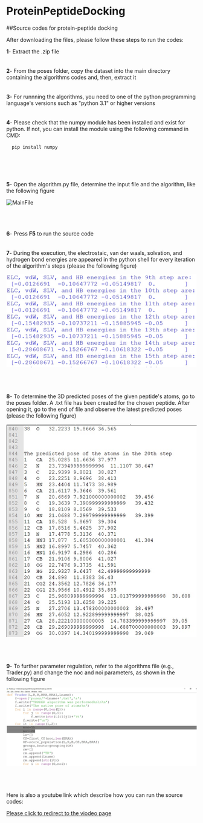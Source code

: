 # ProteinPeptideDocking
##Source codes for protein-peptide docking

After downloading the files, please follow these steps to run the codes:

  **1**- Extract the .zip file
  <br/><br/><br/>
  **2**- From the poses folder, copy the dataset into the main directory containing the algorithms codes and, then, extract it
  <br/><br/><br/>
  **3**- For runnning the algorithms, you need to one of the python programming language's versions such as "python 3.1" or higher versions
  <br/><br/><br/>
  **4**- Please check that the numpy module has been installed and exist for python. If not, you can install the module using the following command in CMD:
  
      pip install numpy
  <br/><br/><br/>   
  **5**- Open the algorithm.py file, determine the input file and the algorithm, like the following figure
      
![MainFile](https://user-images.githubusercontent.com/83264279/121524377-7cf85580-ca0c-11eb-84ac-e8893880dad7.jpg)

  <br/><br/><br/>
  **6**- Press **F5** to run the source code
  <br/><br/><br/>
  **7**- During the execution, the electrostaic, van der waals, solvation, and hydrogen bond energies are appeared in the python shell for every iteration of the algorithm's steps (please the following figure)
  
<img src="https://github.com/MasoudiYosef/ProteinPeptideDocking/blob/1d45259f58d900d117201792cdb1e5ec0dd7455a/Help.jpg?raw=true">
 
  <br/><br/><br/>
  **8**- To determine the 3D predicted poses of the given peptide's atoms, go to the poses folder. A .txt file has been created for the chosen peptide. After opening it, go to the end of file and observe the latest predicted poses (please the following figure)
  
<img src="https://github.com/MasoudiYosef/ProteinPeptideDocking/blob/main/Help1.jpg">

  <br/><br/><br/>
  **9**- To further parameter regulation, refer to the algorithms file (e.g., Trader.py) and change the noc and noi parameters, as shown in the following figure
  
<img src="https://github.com/MasoudiYosef/ProteinPeptideDocking/blob/main/Help2.jpg">

 <br/><br/><br/> 
Here is also a youtube link which describe how you can run the source codes:
 
<a href="https://youtu.be/CPCUYPhJOe4"> Please click to redirect to the viodeo page </a>
